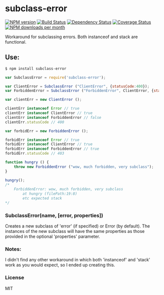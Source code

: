 subclass-error
==============
[![NPM version][npm-image]][npm-url]
[![Build Status][travis-image]][travis-url]
[![Dependency Status][daviddm-url]][daviddm-image]
[![Coverage Status][coveralls-image]][coveralls-url]
[![NPM downloads per month][downloads-image]][downloads-url]


Workaround for subclassing errors. Both instanceof and stack are functional.

## Use:

```bash
$ npm install subclass-error
```

```js
var SubclassError = require('subclass-error');

var ClientError = SubclassError ("ClientError", {statusCode:400});
var ForbiddenError = SubclassError ("ForbiddenError", ClientError, {statusCode:403});

var clientErr = new ClientError ();

clientErr instanceof Error // true
clientErr instanceof ClientError // true
clientErr instanceof ForbiddenError // false
clientErr.statusCode // 400

var forbidErr = new ForbiddenError ();

forbidErr instanceof Error // true
forbidErr instanceof ClientError // true
forbidErr instanceof ForbiddenError // true
forbidErr.statusCode // 403

function hungry () {
	throw new ForbiddenError ("wow, much forbidden, very subclass");
}

hungry();
/* 
	ForbiddenError: wow, much forbidden, very subclass
	    at hungry (filePath:19:8)
	    etc expected stack
*/
```

### SubclassError(name, [error, properties])

Creates a new subclass of 'error' (if specified) or Error (by default). The instances of the new subclass will have the same properties as those provided in the optional 'properties' parameter.

### Notes:

I didn't find any other workaround in which both 'instanceof' and 'stack' work as you would expect, so I ended up creating this.

### License

MIT

[npm-url]: https://npmjs.org/package/subclass-error
[npm-image]: https://badge.fury.io/js/subclass-error.svg
[downloads-url]: https://www.npmjs.org/package/subclass-error
[downloads-image]: http://img.shields.io/npm/dm/subclass-error.svg
[travis-url]: https://travis-ci.org/dasilvacontin/subclass-error
[travis-image]: https://travis-ci.org/dasilvacontin/subclass-error.svg?branch=master
[daviddm-url]: https://david-dm.org/dasilvacontin/subclass-error.svg?theme=shields.io
[daviddm-image]: https://david-dm.org/dasilvacontin/subclass-error
[coveralls-url]: https://coveralls.io/r/dasilvacontin/subclass-error?branch=master
[coveralls-image]: https://coveralls.io/repos/dasilvacontin/subclass-error/badge.svg?branch=master
